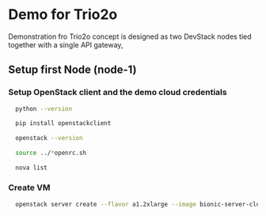 # Demo for Trio2o

Demonstration fro Trio2o concept is designed as two DevStack nodes tied together with a single API gateway,

## Setup first Node (node-1)

### Setup OpenStack client and the demo cloud credentials
```bash
  python --version
  
  pip install openstackclient
  
  openstack --version
  
  source ../*openrc.sh
  
  nova list
  ```
  
### Create VM
```bash
  openstack server create --flavor a1.2xlarge --image bionic-server-cloudimg-amd64-20190612 --network 192 --nic v4-fixed-ip=192.168.0.30 --availability-zone nova --key-name cascading node-1
```
